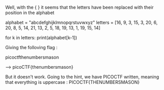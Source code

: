 Well, with the { } it seems that the letters have been replaced with their position in the alphabet

alphabet = "abcdefghijklmnopqrstuvwxyz"
letters = [16, 9, 3, 15, 3, 20, 6, 20, 8, 5, 14, 21, 13, 2, 5, 18, 19, 13, 1, 19, 15, 14]

for k in letters:
	print(alphabet[k-1])


Giving the folloving flag :

picoctfthenumbersmason


--> picoCTF{thenumbersmason}

But it doesn't work. Going to the hint, we have PICOCTF written, meaning that everything is uppercase :
PICOCTF{THENUMBERSMASON}